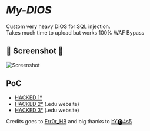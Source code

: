 # *My-DIOS*
Custom very heavy DIOS for SQL injection.<br>
Takes much time to upload but works 100% WAF Bypass 

## 📸 Screenshot 📸
![Screenshot](https://i.postimg.cc/xYSb0KvN/IMG-20230310-191611.jpg)

## PoC

* [HACKED 1°](https://tinyurl.com/uvtkpeha)
* [HACKED 2°](https://tinyurl.com/5edxfrjw) (.edu website)
* [HACKED 3°](https://t.ly/4FjZ) (.edu website)

Credits goes to [Err0r_HB](https://t.me/Err0r_HB) and big thanks to [bY🅟4s5](https://t.me/mdieter)
